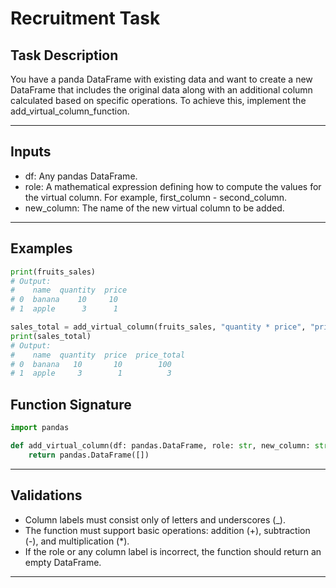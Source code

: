 # Recruitment Task

## Task Description

You have a panda DataFrame with existing data and want to create a new DataFrame that includes the original data along with an additional column calculated based on specific operations. To achieve this, implement the add_virtual_column_function.

---

## Inputs
 - df: Any pandas DataFrame.
 - role: A mathematical expression defining how to compute the values for the virtual column. For example, first_column - second_column.
 - new_column: The name of the new virtual column to be added.

---

## Examples

```python
print(fruits_sales)
# Output:
#    name  quantity  price
# 0  banana    10     10
# 1  apple      3      1

sales_total = add_virtual_column(fruits_sales, "quantity * price", "price_total")
print(sales_total)
# Output:
#    name  quantity  price  price_total
# 0  banana   10       10        100
# 1  apple     3        1          3
```

## Function Signature

```python
import pandas

def add_virtual_column(df: pandas.DataFrame, role: str, new_column: str) -> pandas.DataFrame:
    return pandas.DataFrame([])

```

---

## Validations

 - Column labels must consist only of letters and underscores (_).
 - The function must support basic operations: addition (+), subtraction (-), and multiplication (*).
 - If the role or any column label is incorrect, the function should return an empty DataFrame.

---


